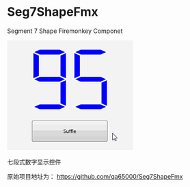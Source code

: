 Seg7ShapeFmx
============

Segment 7  Shape Firemonkey Componet

![Seg7ShapeFmx](Snapshots/Seg7Shape.gif)  

七段式数字显示控件

原始项目地址为：
https://github.com/qa65000/Seg7ShapeFmx

